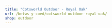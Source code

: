 ```yaml
---
title: "Cotsworld Outdoor - Royal Oak"
url: /betws-y-coed/cotsworld-outdoor-royal-oak/
shop: outdoor
---
```

